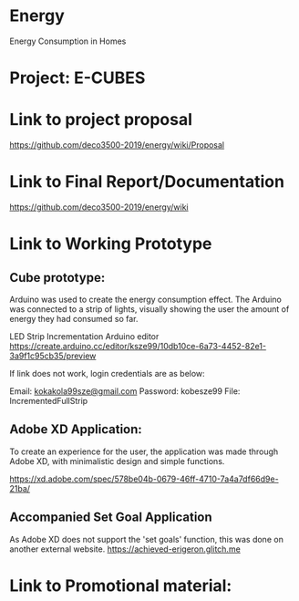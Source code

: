 # Energy
Energy Consumption in Homes

# Project: E-CUBES

# Link to project proposal

https://github.com/deco3500-2019/energy/wiki/Proposal

# Link to Final Report/Documentation

https://github.com/deco3500-2019/energy/wiki

# Link to Working Prototype

## Cube prototype:

Arduino was used to create the energy consumption effect. The Arduino was connected to a strip of lights, visually showing the user the amount of energy they had consumed so far. 

LED Strip Incrementation Arduino editor
https://create.arduino.cc/editor/ksze99/10db10ce-6a73-4452-82e1-3a9f1c95cb35/preview 

If link does not work, login credentials are as below:

Email: kokakola99sze@gmail.com
Password: kobesze99
File: IncrementedFullStrip

## Adobe XD Application:

To create an experience for the user, the application was made through Adobe XD, with minimalistic design and simple functions. 

https://xd.adobe.com/spec/578be04b-0679-46ff-4710-7a4a7df66d9e-21ba/ 

## Accompanied Set Goal Application

As Adobe XD does not support the 'set goals' function, this was done on another external website.
https://achieved-erigeron.glitch.me 

# Link to Promotional material:

